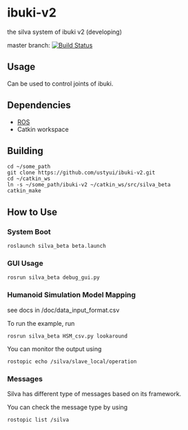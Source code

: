 # ibuki-v2
the silva system of ibuki v2 (developing)

master branch: [![Build Status](https://travis-ci.org/ustyui/ibuki-v2.svg?branch=master)](https://travis-ci.org/ustyui/ibuki-v2)

## Usage
Can be used to control joints of ibuki.
## Dependencies
- [ROS](http://www.ros.org)
- Catkin workspace

## Building 
```
cd ~/some_path
git clone https://github.com/ustyui/ibuki-v2.git
cd ~/catkin_ws
ln -s ~/some_path/ibuki-v2 ~/catkin_ws/src/silva_beta
catkin_make
```
## How to Use
### System Boot
```
roslaunch silva_beta beta.launch
```

### GUI Usage
```
rosrun silva_beta debug_gui.py
```

### Humanoid Simulation Model Mapping 
see docs in /doc/data_input_format.csv

To run the example, run
```
rosrun silva_beta HSM_csv.py lookaround
```
You can monitor the output using
```
rostopic echo /silva/slave_local/operation
```
### Messages
Silva has different type of messages based on its framework.

You can check the message type by using
```
rostopic list /silva
```
